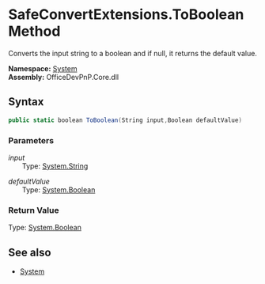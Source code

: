 # SafeConvertExtensions.ToBoolean Method  
Converts the input string to a boolean and if null, it returns the default value.  

**Namespace:** [System](System.md)  
**Assembly:** OfficeDevPnP.Core.dll  
## Syntax
```C#
public static boolean ToBoolean(String input,Boolean defaultValue)
```
### Parameters
*input*  
&emsp;&emsp;Type: [System.String](System.String.md) 
&emsp;&emsp;  
  
*defaultValue*  
&emsp;&emsp;Type: [System.Boolean](System.Boolean.md) 
&emsp;&emsp;  
  
### Return Value
Type: [System.Boolean](System.Boolean.md  
)
## See also
- [System](System.md)
